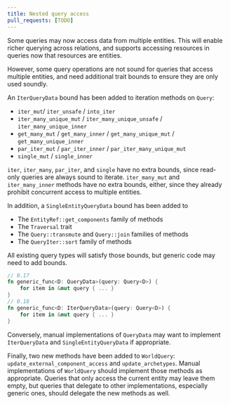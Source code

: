 ```yaml
---
title: Nested query access
pull_requests: [TODO]
---
```


Some queries may now access data from multiple entities.
This will enable richer querying across relations,
and supports accessing resources in queries now that resources are entities.

However, some query operations are not sound for queries that access multiple entities,
and need additional trait bounds to ensure they are only used soundly.

An `IterQueryData` bound has been added to iteration methods on `Query`:
* `iter_mut`/ `iter_unsafe` / `into_iter`
* `iter_many_unique_mut` / `iter_many_unique_unsafe` / `iter_many_unique_inner`
* `get_many_mut` / `get_many_inner` / `get_many_unique_mut` / `get_many_unique_inner`
* `par_iter_mut` / `par_iter_inner` / `par_iter_many_unique_mut`
* `single_mut` / `single_inner`

`iter`, `iter_many`, `par_iter`, and `single` have no extra bounds,
since read-only queries are always sound to iterate.
`iter_many_mut` and `iter_many_inner` methods have no extra bounds, either,
since they already prohibit concurrent access to multiple entities.

In addition, a `SingleEntityQueryData` bound has been added to
* The `EntityRef::get_components` family of methods
* The `Traversal` trait
* The `Query::transmute` and `Query::join` families of methods
* The `QueryIter::sort` family of methods

All existing query types will satisfy those bounds, but generic code may need to add bounds.

```rust
// 0.17
fn generic_func<D: QueryData>(query: Query<D>) {
    for item in &mut query { ... }
}
// 0.18
fn generic_func<D: IterQueryData>(query: Query<D>) {
    for item in &mut query { ... }
}
```

Conversely, manual implementations of `QueryData` may want to implement `IterQueryData` and `SingleEntityQueryData` if appropriate.

Finally, two new methods have been added to `WorldQuery`: `update_external_component_access` and `update_archetypes`.
Manual implementations of `WorldQuery` should implement those methods as appropriate.
Queries that only access the current entity may leave them empty,
but queries that delegate to other implementations, especially generic ones,
should delegate the new methods as well.
